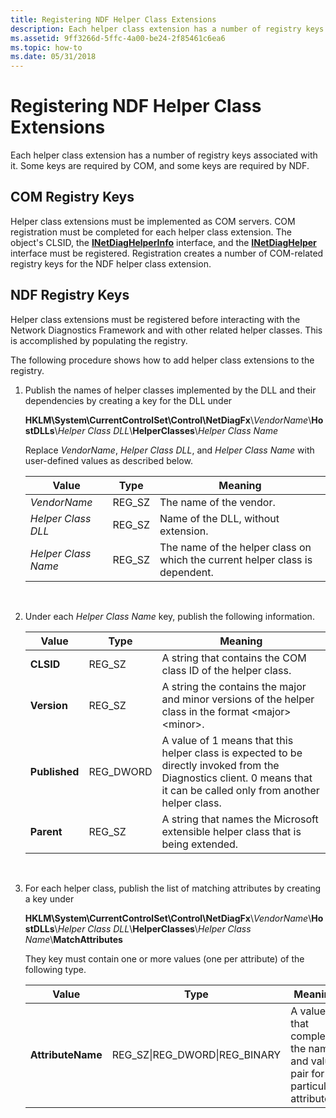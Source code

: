 ```yaml
---
title: Registering NDF Helper Class Extensions
description: Each helper class extension has a number of registry keys associated with it. Some keys are required by COM, and some keys are required by NDF.
ms.assetid: 9ff3266d-5ffc-4a00-be24-2f85461c6ea6
ms.topic: how-to
ms.date: 05/31/2018
---
```


# Registering NDF Helper Class Extensions

Each helper class extension has a number of registry keys associated with it. Some keys are required by COM, and some keys are required by NDF.

## COM Registry Keys

Helper class extensions must be implemented as COM servers. COM registration must be completed for each helper class extension. The object's CLSID, the [**INetDiagHelperInfo**](/windows/desktop/api/ndhelper/nn-ndhelper-inetdiaghelperinfo) interface, and the [**INetDiagHelper**](/windows/desktop/api/ndhelper/nn-ndhelper-inetdiaghelper) interface must be registered. Registration creates a number of COM-related registry keys for the NDF helper class extension.

## NDF Registry Keys

Helper class extensions must be registered before interacting with the Network Diagnostics Framework and with other related helper classes. This is accomplished by populating the registry.

The following procedure shows how to add helper class extensions to the registry.

1.  Publish the names of helper classes implemented by the DLL and their dependencies by creating a key for the DLL under

    **HKLM\\System\\CurrentControlSet\\Control\\NetDiagFx**\\*VendorName*\\**HostDLLs**\\*Helper Class DLL*\\**HelperClasses**\\*Helper Class Name*

    Replace *VendorName*, *Helper Class DLL*, and *Helper Class Name* with user-defined values as described below.

    | Value               | Type    | Meaning                                                                      |
    |---------------------|---------|------------------------------------------------------------------------------|
    | *VendorName*        | REG\_SZ | The name of the vendor.                                                      |
    | *Helper Class DLL*  | REG\_SZ | Name of the DLL, without extension.                                          |
    | *Helper Class Name* | REG\_SZ | The name of the helper class on which the current helper class is dependent. |

    

     

2.  Under each *Helper Class Name* key, publish the following information.

    

    | Value         | Type       | Meaning                                                                                                                                                                 |
    |---------------|------------|-------------------------------------------------------------------------------------------------------------------------------------------------------------------------|
    | **CLSID**     | REG\_SZ    | A string that contains the COM class ID of the helper class.                                                                                                            |
    | **Version**   | REG\_SZ    | A string the contains the major and minor versions of the helper class in the format &lt;major&gt;&lt;minor&gt;.                                                        |
    | **Published** | REG\_DWORD | A value of 1 means that this helper class is expected to be directly invoked from the Diagnostics client. 0 means that it can be called only from another helper class. |
    | **Parent**    | REG\_SZ    | A string that names the Microsoft extensible helper class that is being extended.                                                                                       |

    

     

3.  For each helper class, publish the list of matching attributes by creating a key under

    **HKLM\\System\\CurrentControlSet\\Control\\NetDiagFx**\\*VendorName*\\**HostDLLs**\\*Helper Class DLL*\\**HelperClasses**\\*Helper Class Name*\\**MatchAttributes**

    They key must contain one or more values (one per attribute) of the following type.

    | Value             | Type                             | Meaning                                                                    |
    |-------------------|----------------------------------|----------------------------------------------------------------------------|
    | **AttributeName** | REG\_SZ\|REG\_DWORD\|REG\_BINARY | A value that completes the name and value pair for a particular attribute. |

    

     

 

 





